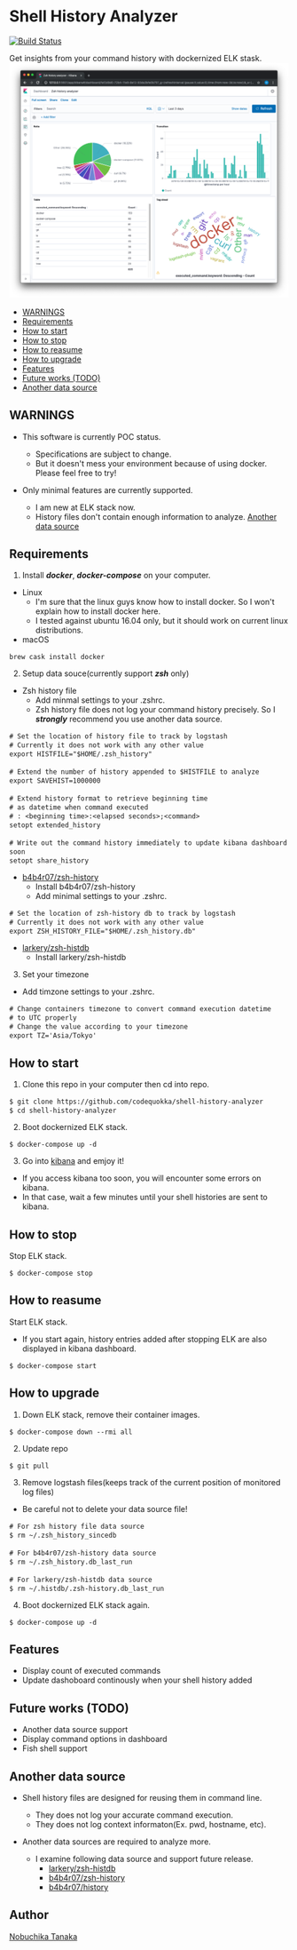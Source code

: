 # Shell History Analyzer

[![Build Status](https://travis-ci.org/codequokka/shell-history-analyzer.svg?branch=master)](https://travis-ci.org/codequokka/shell-history-analyzer)

Get insights from your command history with dockernized ELK stask.
![dashboard](/docs/images/dashboard.png)

- [WARNINGS](#warnings)
- [Requirements](#requirements)
- [How to start](#how-to-start)
- [How to stop](#how-to-stop)
- [How to reasume](#how-to-reasume)
- [How to upgrade](#how-to-upgrade)
- [Features](#features)
- [Future works (TODO)](#future-works-todo)
- [Another data source](#another-data-source)


## WARNINGS

- This software is currently POC status.
  - Specifications are subject to change.
  - But it doesn't mess your environment because of using docker.
    Please feel free to try!

- Only minimal features are currently supported.
  - I am new at ELK stack now.
  - History files don't contain enough information to analyze.
    [Another data source](#another-data-source)


## Requirements

1. Install ___docker___, ___docker-compose___ on your computer.
- Linux
  - I'm sure that the linux guys know how to install docker.
    So I won't explain how to install docker here.
  - I tested against ubuntu 16.04 only,
    but it should work on current linux distributions.
- macOS
```
brew cask install docker
```

2. Setup data souce(currently support ___zsh___ only)
- Zsh history file
  - Add minmal settings to your .zshrc.
  - Zsh history file does not log your command history precisely.
    So I ___strongly___ recommend you use another data source.
```
# Set the location of history file to track by logstash
# Currently it does not work with any other value
export HISTFILE="$HOME/.zsh_history"

# Extend the number of history appended to $HISTFILE to analyze
export SAVEHIST=1000000

# Extend history format to retrieve beginning time
# as datetime when command executed
# : <beginning time>:<elapsed seconds>;<command>
setopt extended_history

# Write out the command history immediately to update kibana dashboard soon
setopt share_history
```

- [b4b4r07/zsh-history](https://github.com/b4b4r07/zsh-history)
  - Install b4b4r07/zsh-history
  - Add minimal settings to your .zshrc.
```
# Set the location of zsh-history db to track by logstash
# Currently it does not work with any other value
export ZSH_HISTORY_FILE="$HOME/.zsh_history.db"
```

- [larkery/zsh-histdb](https://github.com/larkery/zsh-histdb)
  - Install larkery/zsh-histdb

3. Set your timezone
- Add timzone settings to your .zshrc.
```
# Change containers timezone to convert command execution datetime
# to UTC properly
# Change the value according to your timezone
export TZ='Asia/Tokyo'
```


## How to start

1. Clone this repo in your computer then cd into repo.
```
$ git clone https://github.com/codequokka/shell-history-analyzer
$ cd shell-history-analyzer
```

2. Boot dockernized ELK stack.
```
$ docker-compose up -d
```

3. Go into [kibana](http://127.0.0.1:5601) and emjoy it!
- If you access kibana too soon, you will encounter some errors on kibana.
- In that case, wait a few minutes until your shell histories are sent to kibana.


## How to stop

Stop ELK stack.
```
$ docker-compose stop
```


## How to reasume

Start ELK stack.
- If you start again, history entries added after stopping ELK
  are also displayed in kibana dashboard.
```
$ docker-compose start
```


## How to upgrade

1. Down ELK stack, remove their container images.
```
$ docker-compose down --rmi all
```

2. Update repo
```
$ git pull
```

3. Remove logstash files(keeps track of the current position of monitored log files)
- Be careful not to delete your data source file!
```
# For zsh history file data source
$ rm ~/.zsh_history_sincedb

# For b4b4r07/zsh-history data source
$ rm ~/.zsh_history.db_last_run

# For larkery/zsh-histdb data source
$ rm ~/.histdb/.zsh-history.db_last_run
```

4. Boot dockernized ELK stack again.
```
$ docker-compose up -d
```


## Features

- Display count of executed commands
- Update dashoboard continously when your shell history added


## Future works (TODO)

- Another data source support
- Display command options in dashboard
- Fish shell support


## Another data source

- Shell history files are designed for reusing them in command line.
  - They does not log your accurate command execution.
  - They does not log context informaton(Ex. pwd, hostname, etc).

- Another data sources are required to analyze more.
  - I examine following data source and support future release.
    - [larkery/zsh-histdb](https://github.com/larkery/zsh-histdb)
    - [b4b4r07/zsh-history](https://github.com/b4b4r07/zsh-history)
    - [b4b4r07/history](https://github.com/b4b4r07/history)


## Author

[Nobuchika Tanaka](https://github.com/codequokka)
